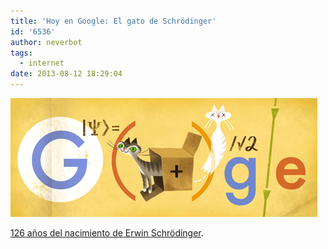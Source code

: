 ```yaml
---
title: 'Hoy en Google: El gato de Schrödinger'
id: '6536'
author: neverbot
tags:
  - internet
date: 2013-08-12 18:29:04
---
```


![126 años del nacimiento de Erwin Schrödinger](./hoy-en-google-el-gato-de-schrodinger/erwin_schrdingers_126th_birthday.jpg)

[126 años del nacimiento de Erwin Schrödinger](https://www.google.com/search?q=Erwin+Schr%C3%B6dinger&oi=ddle).